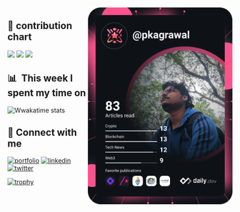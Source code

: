 

 <a href="https://api.daily.dev/get?r=omBratteng" target="_blank">
    <img
      width="324"
      align="right"
      src="https://github.com/IMPranshu/IMPranshu/blob/main/devcard.svg"
    />
  </a>



## 👐 contribution chart
<img src="https://github-readme-stats.vercel.app/api?username=IMPranshu&show_icons=true&include_all_commits=true&themr=github_dark&hide_border=true&bg_color=00000000&color=9BE8A8&text_color=ffffff&line=9BE8A8&point=40C363">
<img src="http://github-readme-streak-stats.herokuapp.com?user=IMPranshu&theme=github-dark-blue&hide_border=true&stroke=00000000">
<img src="https://activity-graph.herokuapp.com/graph?username=IMPranshu&theme=react-dark&hide_border=true">

## 📊 &nbsp;**This week I spent my time on**

![Wwakatime stats](https://github-readme-stats-taupe-two.vercel.app/api/wakatime?username=IMPranshu&hide_title=true&hide_border=true&langs_count=5&bg_color=00000000&text_color=fff)

## 🤝 Connect with me
[![portfolio](https://img.shields.io/badge/my_blog-000?style=for-the-badge&logo=ko-fi&logoColor=white)](https://pkagrawal.me/)
[![linkedin](https://img.shields.io/badge/linkedin-0A66C2?style=for-the-badge&logo=linkedin&logoColor=white)](https://www.linkedin.com/in/pranshu-kumar-agrawal-74988152/)
[![twitter](https://img.shields.io/badge/twitter-1DA1F2?style=for-the-badge&logo=twitter&logoColor=white)](https://twitter.com/pkknowsnothing)


[![trophy](https://github-profile-trophy.vercel.app/?username=IMPranshu&theme=onedark)](https://github.com/ryo-ma/github-profile-trophy)
